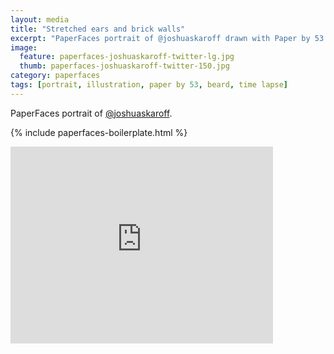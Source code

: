 ```yaml
---
layout: media
title: "Stretched ears and brick walls"
excerpt: "PaperFaces portrait of @joshuaskaroff drawn with Paper by 53 on an iPad."
image: 
  feature: paperfaces-joshuaskaroff-twitter-lg.jpg
  thumb: paperfaces-joshuaskaroff-twitter-150.jpg
category: paperfaces
tags: [portrait, illustration, paper by 53, beard, time lapse]
---
```


PaperFaces portrait of [@joshuaskaroff](http://twitter.com/joshuaskaroff).

{% include paperfaces-boilerplate.html %}

<iframe width="420" height="315" src="http://www.youtube.com/embed/NEOjUwRFtbQ" frameborder="0"> </iframe>
